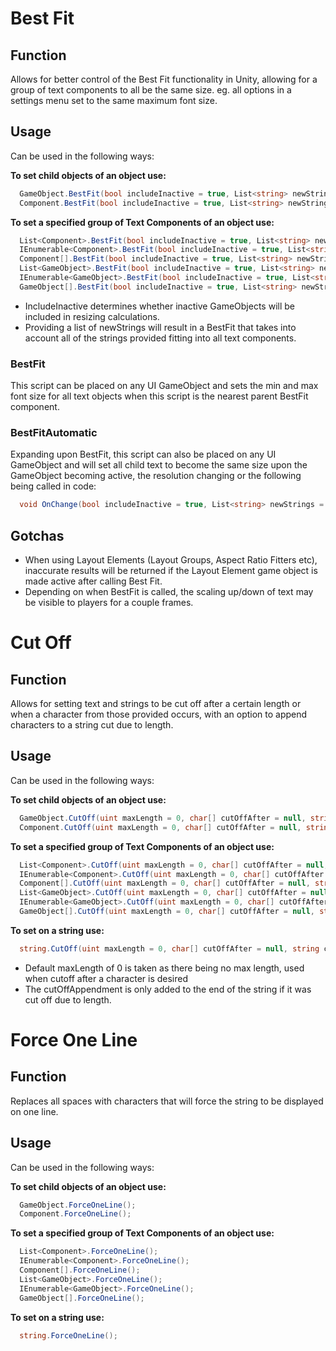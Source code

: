 # Best Fit
## Function
Allows for better control of the Best Fit functionality in Unity, allowing for a group of text components to all be the same size. eg. all options in a settings menu set to the same maximum font size.
## Usage
Can be used in the following ways:

**To set child objects of an object use:**
```c#
  GameObject.BestFit(bool includeInactive = true, List<string> newStrings = null);
  Component.BestFit(bool includeInactive = true, List<string> newStrings = null);
```

**To set a specified group of Text Components of an object use:**
```c#
  List<Component>.BestFit(bool includeInactive = true, List<string> newStrings = null);
  IEnumerable<Component>.BestFit(bool includeInactive = true, List<string> newStrings = null);
  Component[].BestFit(bool includeInactive = true, List<string> newStrings = null);
  List<GameObject>.BestFit(bool includeInactive = true, List<string> newStrings = null);
  IEnumerable<GameObject>.BestFit(bool includeInactive = true, List<string> newStrings = null);
  GameObject[].BestFit(bool includeInactive = true, List<string> newStrings = null);
```
- IncludeInactive determines whether inactive GameObjects will be included in resizing calculations.
- Providing a list of newStrings will result in a BestFit that takes into account all of the strings provided fitting into all text components.

### BestFit
This script can be placed on any UI GameObject and sets the min and max font size for all text objects when this script is the nearest parent BestFit component.

### BestFitAutomatic
Expanding upon BestFit, this script can also be placed on any UI GameObject and will set all child text to become the same size upon the GameObject becoming active, the resolution changing or the following being called in code:

```c#
  void OnChange(bool includeInactive = true, List<string> newStrings = null);
```

## Gotchas
- When using Layout Elements (Layout Groups, Aspect Ratio Fitters etc), inaccurate results will be returned if the Layout Element game object is made active after calling Best Fit.
- Depending on when BestFit is called, the scaling up/down of text may be visible to players for a couple frames.

# Cut Off
## Function
Allows for setting text and strings to be cut off after a certain length or when a character from those provided occurs, with an option to append characters to a string cut due to length.
## Usage
Can be used in the following ways:

**To set child objects of an object use:**
```c#
  GameObject.CutOff(uint maxLength = 0, char[] cutOffAfter = null, string cutOffAppendment = "");
  Component.CutOff(uint maxLength = 0, char[] cutOffAfter = null, string cutOffAppendment = "");
```

**To set a specified group of Text Components of an object use:**
```c#
  List<Component>.CutOff(uint maxLength = 0, char[] cutOffAfter = null, string cutOffAppendment = "");
  IEnumerable<Component>.CutOff(uint maxLength = 0, char[] cutOffAfter = null, string cutOffAppendment = "");
  Component[].CutOff(uint maxLength = 0, char[] cutOffAfter = null, string cutOffAppendment = "");
  List<GameObject>.CutOff(uint maxLength = 0, char[] cutOffAfter = null, string cutOffAppendment = "");
  IEnumerable<GameObject>.CutOff(uint maxLength = 0, char[] cutOffAfter = null, string cutOffAppendment = "");
  GameObject[].CutOff(uint maxLength = 0, char[] cutOffAfter = null, string cutOffAppendment = "");
```

**To set on a string use:**
```c#
  string.CutOff(uint maxLength = 0, char[] cutOffAfter = null, string cutOffAppendment = "");
```

- Default maxLength of 0 is taken as there being no max length, used when cutoff after a character is desired
- The cutOffAppendment is only added to the end of the string if it was cut off due to length.

# Force One Line
## Function
Replaces all spaces with characters that will force the string to be displayed on one line.
## Usage
Can be used in the following ways:

**To set child objects of an object use:**
```c#
  GameObject.ForceOneLine();
  Component.ForceOneLine();
```

**To set a specified group of Text Components of an object use:**
```c#
  List<Component>.ForceOneLine();
  IEnumerable<Component>.ForceOneLine();
  Component[].ForceOneLine();
  List<GameObject>.ForceOneLine();
  IEnumerable<GameObject>.ForceOneLine();
  GameObject[].ForceOneLine();
```

**To set on a string use:**
```c#
  string.ForceOneLine();
```